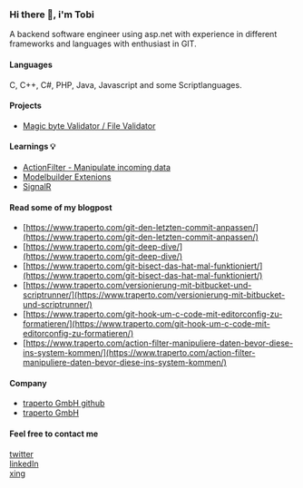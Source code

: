 ### Hi there 👋, i'm Tobi

A backend software engineer using asp.net with experience in different frameworks and languages with enthusiast in GIT.

#### Languages

C, C++, C#, PHP, Java, Javascript and some Scriptlanguages.

#### Projects

- [Magic byte Validator / File Validator](https://github.com/neon-JS/MagicBytesValidator)<br>

#### Learnings 💡

- [ActionFilter - Manipulate incoming data](https://github.com/kryptobi/ActionFilter)<br>
- [Modelbuilder Extenions](https://github.com/kryptobi/ModelBuilderExtensions)<br>
- [SignalR](https://github.com/kryptobi/SignalR)<br>

#### Read some of my blogpost

- [https://www.traperto.com/git-den-letzten-commit-anpassen/](https://www.traperto.com/git-den-letzten-commit-anpassen/)<br>
- [https://www.traperto.com/git-deep-dive/](https://www.traperto.com/git-deep-dive/)<br>
- [https://www.traperto.com/git-bisect-das-hat-mal-funktioniert/](https://www.traperto.com/git-bisect-das-hat-mal-funktioniert/)<br>
- [https://www.traperto.com/versionierung-mit-bitbucket-und-scriptrunner/](https://www.traperto.com/versionierung-mit-bitbucket-und-scriptrunner/)<br>
- [https://www.traperto.com/git-hook-um-c-code-mit-editorconfig-zu-formatieren/](https://www.traperto.com/git-hook-um-c-code-mit-editorconfig-zu-formatieren/)<br>
- [https://www.traperto.com/action-filter-manipuliere-daten-bevor-diese-ins-system-kommen/](https://www.traperto.com/action-filter-manipuliere-daten-bevor-diese-ins-system-kommen/)<br>

#### Company

- [traperto GmbH github](https://github.com/Traperto) <br>
- [traperto GmbH](https://www.traperto.com/)

#### Feel free to contact me

[twitter](https://twitter.com/tjnssn)<br>
[linkedIn](https://www.linkedin.com/in/tobias-janssen-72519a16b/)<br>
[xing](https://www.xing.com/profile/Tobias_Janssen16/cv)<br>
<!--
**kryptobi/kryptobi** is a ✨ _special_ ✨ repository because its `README.md` (this file) appears on your GitHub profile.

Here are some ideas to get you started:

- 🔭 I’m currently working on ...
- 🌱 I’m currently learning ...
- 👯 I’m looking to collaborate on ...
- 🤔 I’m looking for help with ...
- 💬 Ask me about ...
- 📫 How to reach me: ...
- 😄 Pronouns: ...
- ⚡ Fun fact: ...
-->
